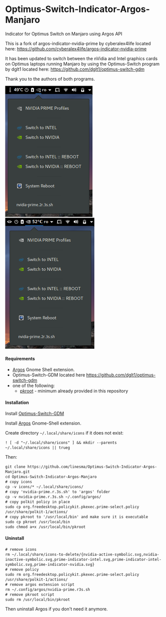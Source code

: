 # Optimus-Switch-Indicator-Argos-Manjaro
Indicator for Optimus Switch on Manjaro using Argos API

This is a fork of argos-indicator-nvidia-prime by cyberalex4life located here: https://github.com/cyberalex4life/argos-indicator-nvidia-prime

It has been updated to switch between the nVidia and Intel graphics cards on Optimus laptops running Manjaro by using the Optimus-Switch program by dglt1 located here: https://github.com/dglt1/optimus-switch-gdm

Thank you to the authors of both programs.

![NVidia Prime Argos Indicator](https://github.com/cyberalex4life/argos-indicator-nvidia-prime/blob/master/screenshots/argos-nvidia-prime1.jpg)                                       ![NVidia Prime Argos Indicator](https://github.com/cyberalex4life/argos-indicator-nvidia-prime/blob/master/screenshots/argos-nvidia-prime2.jpg)

#### Requirements
- [Argos](https://extensions.gnome.org/extension/1176/argos/) Gnome Shell extension.
- Optimus-Switch-GDM located here https://github.com/dglt1/optimus-switch-gdm
- one of the following:
    - [pkroot](https://github.com/cyberalex4life/pkroot) - minimum already provided in this repository

#### Installation
Install [Optimus-Switch-GDM](https://github.com/dglt1/optimus-switch-gdm)

Install [Argos](https://extensions.gnome.org/extension/1176/argos/) Gnome-Shell extension.

Create directory `~/.local/share/icons` if it does not exist:
```
! [ -d "~/.local/share/icons" ] && mkdir --parents ~/.local/share/icons || trueg
```

Then:
```
git clone https://github.com/linesma/Optimus-Switch-Indicator-Argos-Manjaro.git
cd Optimus-Switch-Indicator-Argos-Manjaro
# copy icons
cp -v icons/* ~/.local/share/icons/
# copy 'nvidia-prime.r.3s.sh' to 'argos' folder
cp -v nvidia-prime.r.3s.sh ~/.config/argos/
# copy polkit policy in place
sudo cp org.freedesktop.policykit.pkexec.prime-select.policy /usr/share/polkit-1/actions/
# copy pkroot to '/usr/local/bin' and make sure it is executable
sudo cp pkroot /usr/local/bin
sudo chmod a+x /usr/local/bin/pkroot
```
#### Uninstall
```
# remove icons
rm ~/.local/share/icons-to-delete/{nvidia-active-symbolic.svg,nvidia-inactive-symbolic.svg,prime-indicator-intel.svg,prime-indicator-intel-symbolic.svg,prime-indicator-nvidia.svg}
# remove policy
sudo rm org.freedesktop.policykit.pkexec.prime-select.policy /usr/share/polkit-1/actions/
# remove argos extension script
rm ~/.config/argos/nvidia-prime.r3s.sh
# remove pkroot script
sudo rm /usr/local/bin/pkroot
```
Then uninstall Argos if you don't need it anymore.

